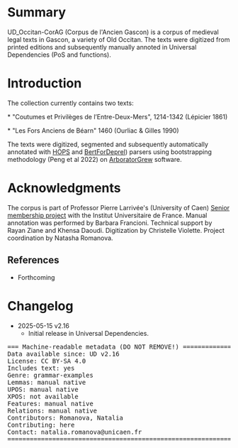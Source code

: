 # Summary
UD_Occitan-CorAG (Corpus de l'Ancien Gascon) is a corpus of medieval legal texts in Gascon, a variety of Old Occitan. The texts were digitized from printed editions and subsequently manually annoted in Universal Dependencies (PoS and functions).

# Introduction

The collection currently contains two texts:

\* "Coutumes et Privilèges de l’Entre-Deux-Mers", 1214-1342 (Lépicier 1861)

\* "Les Fors Anciens de Béarn" 1460 (Ourliac & Gilles 1990)

The texts were digitized, segmented and subsequently automatically annotated with [HOPS](https://github.com/hopsparser/hopsparser) and [BertForDeprel](https://github.com/kirianguiller/BertForDeprel)) parsers using bootstrapping methodology (Peng et al 2022) on [ArboratorGrew](https://arborator.grew.fr/#/) software.


# Acknowledgments
The corpus is part of Professor Pierre Larrivée's (University of Caen) [Senior membership project](https://www.iufrance.fr/les-membres-de-liuf/membre/2346-pierre-larrivee.html) with the Institut Universitaire de France. Manual annotation was performed by Barbara Francioni. Technical support by Rayan Ziane and Khensa Daoudi. Digitization by Christelle Violette. Project coordination by Natasha Romanova.

## References

* Forthcoming


# Changelog

* 2025-05-15 v2.16
  * Initial release in Universal Dependencies.


<pre>
=== Machine-readable metadata (DO NOT REMOVE!) ================================
Data available since: UD v2.16
License: CC BY-SA 4.0
Includes text: yes
Genre: grammar-examples
Lemmas: manual native
UPOS: manual native
XPOS: not available
Features: manual native
Relations: manual native
Contributors: Romanova, Natalia
Contributing: here
Contact: natalia.romanova@unicaen.fr
===============================================================================
</pre>
